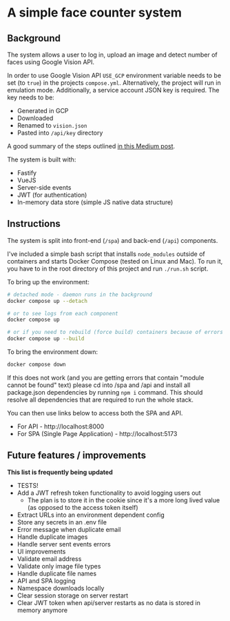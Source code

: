 # A simple face counter system

## Background

The system allows a user to log in, upload an image and detect number of faces using Google Vision API.

In order to use Google Vision API `USE_GCP` environment variable needs to be set (to `true`) in the projects `compose.yml`. Alternatively, the project will run in emulation mode. Additionally, a service account JSON key is required. The key needs to be:

- Generated in GCP
- Downloaded
- Renamed to `vision.json`
- Pasted into `/api/key` directory

A good summary of the steps outlined [in this Medium post](https://medium.com/@roya90/extracting-text-from-local-images-using-google-vision-api-without-cloud-upload-bf61ab00e036).

The system is built with:

- Fastify
- VueJS
- Server-side events
- JWT (for authentication)
- In-memory data store (simple JS native data structure)

## Instructions

The system is split into front-end (`/spa`) and back-end (`/api`) components.

I've included a simple bash script that installs `node_modules` outside of containers and starts Docker Compose (tested on Linux and Mac). To run it, you have to in the root directory of this project and run `./run.sh` script.


To bring up the environment:

```sh
# detached mode - daemon runs in the background
docker compose up --detach

# or to see logs from each component
docker compose up

# or if you need to rebuild (force build) containers because of errors
docker compose up --build
```

To bring the environment down:

```sh
docker compose down
```

If this does not work (and you are getting errors that contain "module cannot be found" text) please cd into /spa and /api and install all package.json dependencies by running `npm i` command. This should resolve all dependencies that are required to run the whole stack.

You can then use links below to access both the SPA and API.

- For API - http://localhost:8000
- For SPA (Single Page Application) - http://localhost:5173

## Future features / improvements

**This list is frequently being updated**

- TESTS! 
- Add a JWT refresh token functionality to avoid logging users out
    - The plan is to store it in the cookie since it's a more long lived value (as opposed to the access token itself)
- Extract URLs into an environment dependent config
- Store any secrets in an .env file
- Error message when duplicate email
- Handle duplicate images
- Handle server sent events errors
- UI improvements
- Validate email address
- Validate only image file types
- Handle duplicate file names 
- API and SPA logging 
- Namespace downloads locally
- Clear session storage on server restart
- Clear JWT token when api/server restarts as no data is stored in memory anymore